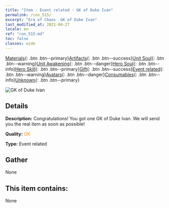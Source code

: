 ```yaml
---
title: "Item - Event related - GK of Duke Ivan"
permalink: /con_515/
excerpt: "Era of Chaos  GK of Duke Ivan"
last_modified_at: 2021-04-27
locale: en
ref: "con_515.md"
toc: false
classes: wide
---
```

 [Materials](/Items/){: .btn .btn--primary}[Artifacts](/Items/Artifacts/){: .btn .btn--success}[Unit Soul](/Items/UnitSoul/){: .btn .btn--warning}[Unit Awakening](/Items/UnitAwakening/){: .btn .btn--danger}[Hero Soul](/Items/HeroSoul/){: .btn .btn--info}[Hero Skill](/Items/HeroSkill/){: .btn .btn--primary}[Gift](/Items/Gift/){: .btn .btn--success}[Event related](/Items/Events/){: .btn .btn--warning}[Avatars](/Items/Avatars/){: .btn .btn--danger}[Consumables](/Items/Consumables/){: .btn .btn--info}[Unknown](/Items/Unknown/){: .btn .btn--primary}

 ![GK of Duke Ivan](/images/t/i_10006.png)

## Details
 **Description:** Congratulations! You got one GK of Duke Ivan. We will send you the real item as soon as possible!

 **Quality:** <span style="color: #FF8C00">OK</span>

 **Type:** Event related

## Gather

  None

## This item contains:

  None

